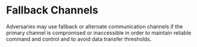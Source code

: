 # Fallback Channels

Adversaries may use fallback or alternate communication channels if the primary channel is compromised or inaccessible in order to maintain reliable command and control and to avoid data transfer thresholds.